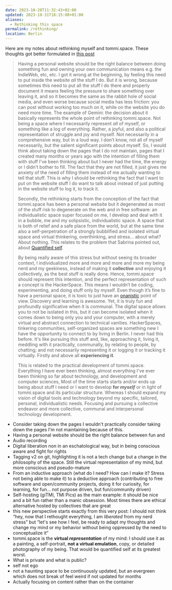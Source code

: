 ```yaml
---
date: 2023-10-28T11:32:43+02:00
updated: 2023-10-31T18:15:08+01:00
aliases:
  - Rethinking this space
permalink: /rethinking/
location: Berlin
---
```

Here are my notes about rethinking myself and tommi.space. These thoughts got better formulated in [this post](https://tommi.space/v2 'Rethinking tommi.space')

> Having a personal website should be the right balance between doing something fun and owning your own communication means e.g. the IndieWeb, etc, etc. I got it wrong at the beginning, by feeling this need to put inside the website *all* the stuff I do. But it is wrong, because sometimes this need to put all the stuff I do there and properly document it means feeling the pressure to share something over leaving it, and so it becomes the same as the rabbit hole of social media, and even worse because social media has less friction: you can post without working too much on it, while on the website you do need more time. The example of Gemini: the decision about it basically represents the whole point of rethinking tommi.space. Not being a space where I necessarily represent *all* of myself, or something like a log of everything. Rather, a joyful, and also a political representation of struggle and joy and myself. Not necessarily in a comprehensive way, but in a loud way. I don’t know, not all of myself necessarily, but the salient significant points about myself. So, I would think about taking down the pages that I do not maintain, pages that I created many months or years ago with the intention of filling them with stuff I've been thinking about but I never had the time, the energy or I didn't bother to fill. The fact that they are not filled, it just gives me anxiety of the need of filling them instead of me actually wanting to tell that stuff. This is why I should be rethinking the fact that I want to put on the website stuff I do want to talk about instead of just putting in the website stuff to log it, to track it.
> 
> Secondly, the rethinking starts from the conception of the fact that tommi.space has been a personal website but it degenerated as most of the stuff risk to degenerate on the web and in free software: an individualistic space super focused on me, I develop and deal with it in a bubble, me and my solipsistic, individualistic space. A space that is both of relief and a safe place from the world, but at the same time also a self-perpetration of a strongly bubblified and isolated virtual space and virtual thinkering, overthinking, and stress… about what? About nothing. This relates to the problem that Sabrina pointed out, about [Quantified self](Self%20tracking.md).
> 
> By being really aware of this stress but without seeing its broader context, I individualized more and more and more and more my being nerd and my geekiness, instead of making it **collective** and enjoying it collectively, as the best stuff is really done. Hence, tommi.space should represent this intention, and the perfect representation of such a concept is the HackerSpace. This means I wouldn’t be coding, experimenting, and doing stuff only by myself. Even though it’s fine to have a personal space, it is toxic to just have an [onanistic](Onanismo.md) point of view. Discovery and learning is awesome. Yet, it is truly fun and profoundly significative when it is communal. The digital space allows you to not be isolated in this, but it can become isolated when it comes down to being only you and your computer, with a merely virtual and abstract connection to technical vanities. HackerSpaces, tinkering communities, self-organized spaces are something new I have the opportunity to connect to by living in Berlin. I never had this before. It's like pursuing this stuff and, like, approaching it, living it, meddling with it practically, communally, by relating to people, by chatting; and not necessarily representing it or logging it or tracking it virtually. Firstly and above all **experiencing it**.
> 
> This is related to the practical development of tommi.space. Everything I have ever been thinking, almost everything I've ever been thinking so far about technology, and development and computer sciences, Most of the time starts starts and/or ends up being about stuff I need or I want to develop **for *myself*** or in light of tommi.space and its particular structure. Whereas I should expand my vision of digital tools and technology beyond my specific, tailored, personal, individualistic needs. Focusing and pursuing a collective endeavor and more collective, communal and interpersonal technology development.

- Consider taking down the pages I wouldn't practically consider taking down the pages I'm not maintaining because of this.
- Having a personal website should be the right balance between fun and
- Audio recording
- Digital liberation non in an eschatological way, but in being conscious aware and fight for rights
- Tagging v2 on git, highlighting it is not a tech change but a change in the philosophy of the space. Still the virtual representation of my mind, but more conscious and pseudo-mature
- From an inductive approach (what do I need? How can I make it? Stress not being able to make it) to a deductive approach (contributing to free software and open/community projects, doing it for curiosity, for learning, for fun… not purpose driven, but fun/community driven)
- Self-hosting (giTMI, TMI Pics) as the main example: it should be nice and a bit fun rather than a manic obsession. Most times there are ethical alternative hosted by collectives that are great
- this new perspective starts exactly from this very post: I should not think “hey, now that I rethought everything, I am *liberated* from my nerd stress” but “let's see how I feel, be ready to adapt my thoughts and change my mind or my behavior without being oppressed by the need to conceptualize it”
- tommi.space is the **virtual *representation*** of my mind: I should use it as a painting, a self-portrait, **not a virtual emulation**, copy, or detailed photography of my being. That would be quantified self at its greatest worst.
- What is private and what is public?
- self not ego
- not a haunting space to be continuously updated, but an evergreen which does not break of feel weird if not updated for months
- Actually focusing on content rather than on the container
